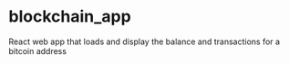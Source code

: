 # blockchain_app
React web app that loads and display the balance and transactions for a bitcoin address
